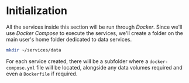 # Initialization

All the services inside this section will be run through *Docker*. Since we'll use *Docker Compose* to execute the services, we'll create a folder on the main user's home folder dedicated to data services.

```bash
mkdir ~/services/data
```

For each service created, there will be a subfolder where a `docker-compose.yml` file will be located, alongside any data volumes required and even a `Dockerfile` if required.
